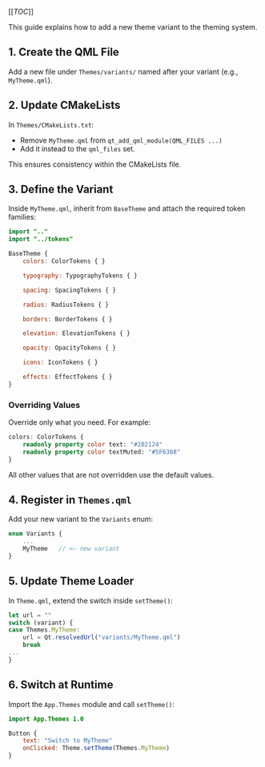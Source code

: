[[_TOC_]]

This guide explains how to add a new theme variant to the theming system.

## 1. Create the QML File

Add a new file under `Themes/variants/` named after your variant (e.g., `MyTheme.qml`).

## 2. Update CMakeLists

In `Themes/CMakeLists.txt`:

- Remove `MyTheme.qml` from `qt_add_qml_module(QML_FILES ...)`
- Add it instead to the `qml_files` set.

This ensures consistency within the CMakeLists file.

## 3. Define the Variant

Inside `MyTheme.qml`, inherit from `BaseTheme` and attach the required token families:

```qml
import ".."
import "../tokens"

BaseTheme {
    colors: ColorTokens { }

    typography: TypographyTokens { }

    spacing: SpacingTokens { }

    radius: RadiusTokens { }

    borders: BorderTokens { }

    elevation: ElevationTokens { }

    opacity: OpacityTokens { }

    icons: IconTokens { }

    effects: EffectTokens { }
}
```

### Overriding Values

Override only what you need. For example:

```qml
colors: ColorTokens {
    readonly property color text: "#202124"
    readonly property color textMuted: "#5F6368"
}
```

All other values that are not overridden use the default values.

## 4. Register in `Themes.qml`

Add your new variant to the `Variants` enum:

```qml
enum Variants {
    ...
    MyTheme   // <— new variant
}
```

## 5. Update Theme Loader

In `Theme.qml`, extend the switch inside `setTheme()`:

```qml
let url = ""
switch (variant) {
case Themes.MyTheme:
    url = Qt.resolvedUrl("variants/MyTheme.qml")
    break
...
}
```

## 6. Switch at Runtime

Import the `App.Themes` module and call `setTheme()`:

```qml
import App.Themes 1.0

Button {
    text: "Switch to MyTheme"
    onClicked: Theme.setTheme(Themes.MyTheme)
}
```
